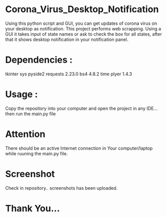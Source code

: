 # Corona_Virus_Desktop_Notification
Using this python script and GUI, you can get updates of corona virus on your desktop as notification. This project performs web scrapping. Using a GUI it takes input of state names or ask to check the box for all states, after that it shows desktop notification
in your notification panel. 

# Dependencies :
tkinter
sys
pyside2
requests 2.23.0
bs4 4.8.2
time
plyer 1.4.3

# Usage :
Copy the repository into your computer and open the project in any IDE... then run the main.py file

# Attention
There should be an active Internet connection in Your computer/laptop while ruuning the main.py file. 

# Screenshot
Check in repository.. screenshots has been uploaded.

# Thank You...
